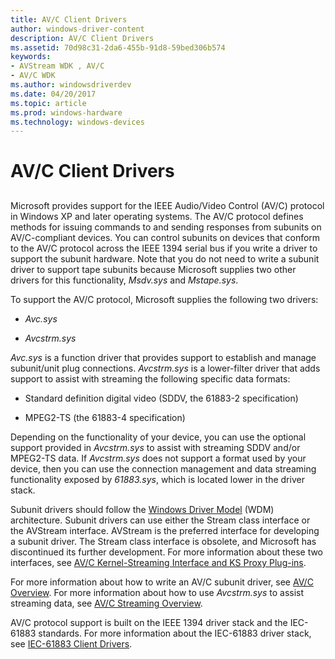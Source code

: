```yaml
---
title: AV/C Client Drivers
author: windows-driver-content
description: AV/C Client Drivers
ms.assetid: 70d98c31-2da6-455b-91d8-59bed306b574
keywords:
- AVStream WDK , AV/C
- AV/C WDK
ms.author: windowsdriverdev
ms.date: 04/20/2017
ms.topic: article
ms.prod: windows-hardware
ms.technology: windows-devices
---
```


# AV/C Client Drivers


## <a href="" id="ddk-av-c-client-drivers-ksg"></a>


Microsoft provides support for the IEEE Audio/Video Control (AV/C) protocol in Windows XP and later operating systems. The AV/C protocol defines methods for issuing commands to and sending responses from subunits on AV/C-compliant devices. You can control subunits on devices that conform to the AV/C protocol across the IEEE 1394 serial bus if you write a driver to support the subunit hardware. Note that you do not need to write a subunit driver to support tape subunits because Microsoft supplies two other drivers for this functionality, *Msdv.sys* and *Mstape.sys*.

To support the AV/C protocol, Microsoft supplies the following two drivers:

-   *Avc.sys*

-   *Avcstrm.sys*

*Avc.sys* is a function driver that provides support to establish and manage subunit/unit plug connections. *Avcstrm.sys* is a lower-filter driver that adds support to assist with streaming the following specific data formats:

-   Standard definition digital video (SDDV, the 61883-2 specification)

-   MPEG2-TS (the 61883-4 specification)

Depending on the functionality of your device, you can use the optional support provided in *Avcstrm.sys* to assist with streaming SDDV and/or MPEG2-TS data. If *Avcstrm.sys* does not support a format used by your device, then you can use the connection management and data streaming functionality exposed by *61883.sys*, which is located lower in the driver stack.

Subunit drivers should follow the [Windows Driver Model](https://msdn.microsoft.com/library/windows/hardware/ff565698) (WDM) architecture. Subunit drivers can use either the Stream class interface or the AVStream interface. AVStream is the preferred interface for developing a subunit driver. The Stream class interface is obsolete, and Microsoft has discontinued its further development. For more information about these two interfaces, see [AV/C Kernel-Streaming Interface and KS Proxy Plug-ins](av-c-kernel-streaming-interface-and-kernel-streaming-proxy-plug-ins.md).

For more information about how to write an AV/C subunit driver, see [AV/C Overview](av-c-overview.md). For more information about how to use *Avcstrm.sys* to assist streaming data, see [AV/C Streaming Overview](av-c-streaming-overview.md).

AV/C protocol support is built on the IEEE 1394 driver stack and the IEC-61883 standards. For more information about the IEC-61883 driver stack, see [IEC-61883 Client Drivers](https://msdn.microsoft.com/library/windows/hardware/ff537188).

 

 




